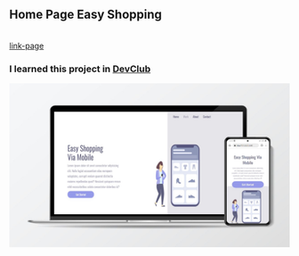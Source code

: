 <h2>Home Page Easy Shopping</h2>
<br>
<a href="https://pyetralara.github.io/easy-shopping/">link-page</a>
<h3>I learned this project in <a href="https://rodolfomori.com.br/devclub">DevClub</a></h3>
<img src='https://github.com/PyetraLara/Projects-css/blob/main/easy-shopping/Untitled%20Project.jpg?raw=true'>
